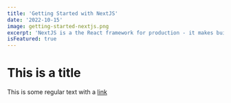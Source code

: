 ```yaml
---
title: 'Getting Started with NextJS'
date: '2022-10-15'
image: getting-started-nextjs.png
excerpt: 'NextJS is a the React framework for production - it makes building fullstack React apps and sites a breeze and ships with build-in SSR.'
isFeatured: true
---
```


# This is a title

This is some regular text with a [link](https://google.com)